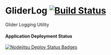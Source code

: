 GliderLog [![Build Status](https://secure.travis-ci.org/ketilmo/GliderLog.png)](http://travis-ci.org/ketilmo/GliderLog) 
=========

Glider Logging Utility

#### Application Deployment Status


[![Nodejitsu Deploy Status Badges](https://webhooks.nodejitsu.com/ketilmo/GliderLog.png)](https://webops.nodejitsu.com#ketilmo/GliderLog) 
